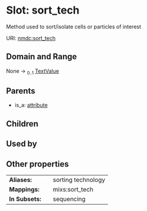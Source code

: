 
# Slot: sort_tech


Method used to sort/isolate cells or particles of interest

URI: [nmdc:sort_tech](https://microbiomedata/meta/sort_tech)


## Domain and Range

None &#8594;  <sub>0..1</sub> [TextValue](TextValue.md)

## Parents

 *  is_a: [attribute](attribute.md)

## Children


## Used by


## Other properties

|  |  |  |
| --- | --- | --- |
| **Aliases:** | | sorting technology |
| **Mappings:** | | mixs:sort_tech |
| **In Subsets:** | | sequencing |

